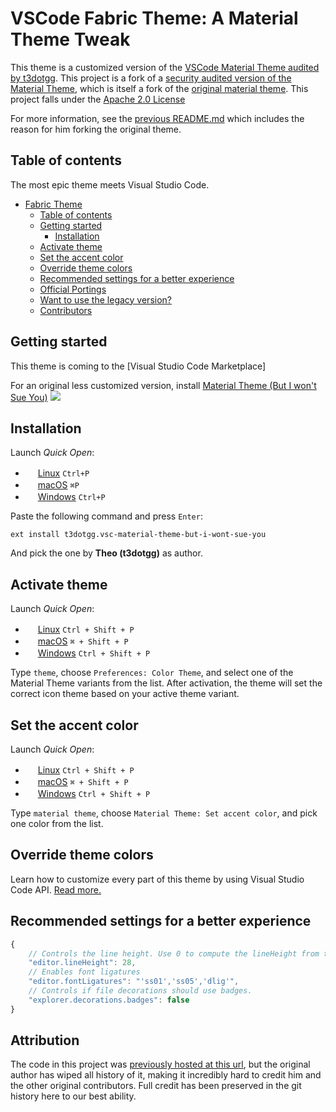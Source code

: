 
# VSCode Fabric Theme: A Material Theme Tweak

This theme is a customized version of the [VSCode Material Theme audited by t3dotgg](https://github.com/t3dotgg/vsc-material-but-i-wont-sue-you). This project is a fork of a [security audited version of the Material Theme](https://github.com/t3dotgg/vsc-material-but-i-wont-sue-you?tab=readme-ov-file), which is itself a fork of the [original material theme](https://github.com/Dramaga11/vsc-material-theme/tree/main). This project falls under the [Apache 2.0 License](https://www.apache.org/licenses/LICENSE-2.0)

For more information, see the [previous README.md](https://github.com/t3dotgg/vsc-material-but-i-wont-sue-you/blob/main/README.md) which includes the reason for him forking the original theme.

## Table of contents

The most epic theme meets Visual Studio Code.

- [Fabric Theme ](#fabric-theme-)
  - [Table of contents](#table-of-contents)
  - [Getting started](#getting-started)
    - [Installation](#installation)
  - [Activate theme](#activate-theme)
  - [Set the accent color](#set-the-accent-color)
  - [Override theme colors](#override-theme-colors)
  - [Recommended settings for a better experience](#recommended-settings-for-a-better-experience)
  - [Official Portings](#official-portings)
  - [Want to use the legacy version?](#want-to-use-the-legacy-version)
  - [Contributors](#contributors)


## Getting started

This theme is coming to the [Visual Studio Code Marketplace]

For an original less customized version, install [Material Theme (But I won't Sue You)](https://marketplace.visualstudio.com/items?itemName=t3dotgg.vsc-material-theme-but-i-wont-sue-you) <a href="https://marketplace.visualstudio.com/items?itemName=t3dotgg.vsc-material-theme-but-i-wont-sue-you"><img src="https://img.shields.io/badge/marketplace-gray.svg?colorA=655BE1&colorB=4F44D6&style=flat-square"/></a>

## Installation

Launch *Quick Open*:
  - <img src="https://www.kernel.org/theme/images/logos/favicon.png" width=16 height=16/> <a href="https://code.visualstudio.com/shortcuts/keyboard-shortcuts-linux.pdf">Linux</a> `Ctrl+P`
  - <img src="https://developer.apple.com/favicon.ico" width=16 height=16/> <a href="https://code.visualstudio.com/shortcuts/keyboard-shortcuts-macos.pdf">macOS</a> `⌘P`
  - <img src="https://www.microsoft.com/favicon.ico" width=16 height=16/> <a href="https://code.visualstudio.com/shortcuts/keyboard-shortcuts-windows.pdf">Windows</a> `Ctrl+P`

Paste the following command and press `Enter`:

```shell
ext install t3dotgg.vsc-material-theme-but-i-wont-sue-you
```

And pick the one by **Theo (t3dotgg)** as author.

## Activate theme

Launch *Quick Open*:

  - <img src="https://www.kernel.org/theme/images/logos/favicon.png" width=16 height=16/> <a href="https://code.visualstudio.com/shortcuts/keyboard-shortcuts-linux.pdf">Linux</a> `Ctrl + Shift + P`
  - <img src="https://developer.apple.com/favicon.ico" width=16 height=16/> <a href="https://code.visualstudio.com/shortcuts/keyboard-shortcuts-macos.pdf">macOS</a> `⌘ + Shift + P`
  - <img src="https://www.microsoft.com/favicon.ico" width=16 height=16/> <a href="https://code.visualstudio.com/shortcuts/keyboard-shortcuts-windows.pdf">Windows</a> `Ctrl + Shift + P`

Type `theme`, choose `Preferences: Color Theme`, and select one of the Material Theme variants from the list. After activation, the theme will set the correct icon theme based on your active theme variant.


## Set the accent color

Launch *Quick Open*:

  - <img src="https://www.kernel.org/theme/images/logos/favicon.png" width=16 height=16/> <a href="https://code.visualstudio.com/shortcuts/keyboard-shortcuts-linux.pdf">Linux</a> `Ctrl + Shift + P`
  - <img src="https://developer.apple.com/favicon.ico" width=16 height=16/> <a href="https://code.visualstudio.com/shortcuts/keyboard-shortcuts-macos.pdf">macOS</a> `⌘ + Shift + P`
  - <img src="https://www.microsoft.com/favicon.ico" width=16 height=16/> <a href="https://code.visualstudio.com/shortcuts/keyboard-shortcuts-windows.pdf">Windows</a> `Ctrl + Shift + P`

Type `material theme`, choose `Material Theme: Set accent color`, and pick one color from the list.

## Override theme colors

Learn how to customize every part of this theme by using Visual Studio Code API. [Read more.](https://github.com/material-theme/vsc-material-theme/discussions/1274)

## Recommended settings for a better experience

```js
{
    // Controls the line height. Use 0 to compute the lineHeight from the fontSize.
    "editor.lineHeight": 28,
    // Enables font ligatures
    "editor.fontLigatures": "'ss01','ss05','dlig'",
    // Controls if file decorations should use badges.
    "explorer.decorations.badges": false
}
```

## Attribution

The code in this project was [previously hosted at this url](https://github.com/material-theme/vsc-material-theme), but the original author has wiped all history of it, making it incredibly hard to credit him and the other original contributors. Full credit has been preserved in the git history here to our best ability.
